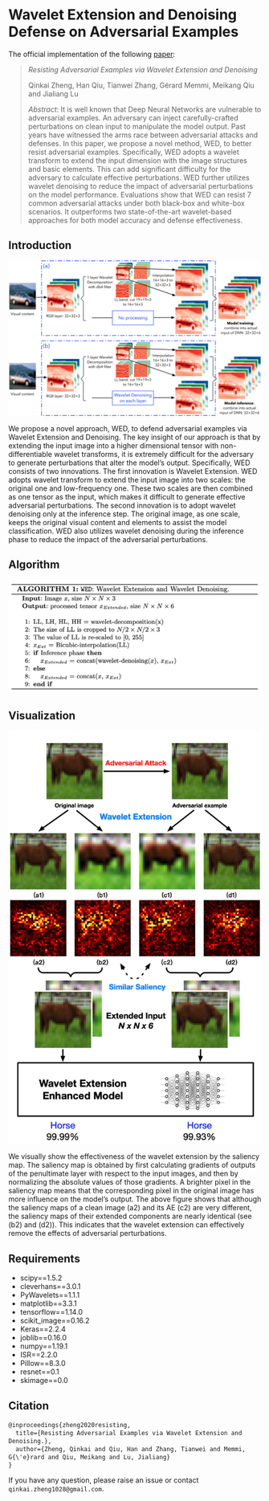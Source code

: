 # Wavelet Extension and Denoising Defense on Adversarial Examples

The official implementation of the following [paper](https://personal.ntu.edu.sg/tianwei.zhang/paper/smartcom20.pdf): 

> *Resisting Adversarial Examples via Wavelet Extension and Denoising*
>
> Qinkai Zheng, Han Qiu, Tianwei Zhang, Gérard Memmi, Meikang Qiu and Jialiang Lu
>
> *Abstract*: It is well known that Deep Neural Networks are vulnerable to
adversarial examples. An adversary can inject carefully-crafted perturbations on clean input to manipulate the model output. Past years have
witnessed the arms race between adversarial attacks and defenses. In this
paper, we propose a novel method, WED, to better resist adversarial examples. Specifically, WED adopts a wavelet transform to extend the input
dimension with the image structures and basic elements. This can add
significant difficulty for the adversary to calculate effective perturbations.
WED further utilizes wavelet denoising to reduce the impact of adversarial
perturbations on the model performance. Evaluations show that WED can
resist 7 common adversarial attacks under both black-box and white-box
scenarios. It outperforms two state-of-the-art wavelet-based approaches
for both model accuracy and defense effectiveness.

## Introduction

![overview](./figures/wavext_overview.png)

We propose a novel approach, WED, to defend adversarial examples via Wavelet
Extension and Denoising. The key insight of our approach is that by extending
the input image into a higher dimensional tensor with non-differentiable wavelet
transforms, it is extremely difficult for the adversary to generate perturbations
that alter the model’s output. Specifically, WED consists of two innovations. The
first innovation is Wavelet Extension. WED adopts wavelet transform to extend
the input image into two scales: the original one and low-frequency one. These
two scales are then combined as one tensor as the input, which makes it difficult
to generate effective adversarial perturbations. The second innovation is to adopt
wavelet denoising only at the inference step. The original image, as one scale,
keeps the original visual content and elements to assist the model classification.
WED also utilizes wavelet denoising during the inference phase to reduce the
impact of the adversarial perturbations.

## Algorithm

![visualization](./figures/wavext_algo.png)

## Visualization

![visualization](./figures/wavext_visu.png)

We visually show the effectiveness of the wavelet extension by the saliency
map. The saliency map is obtained by first calculating gradients of outputs of
the penultimate layer with respect to the input images, and then by normalizing 
the absolute values of those gradients. A brighter pixel in the saliency map
means that the corresponding pixel in the original image has more influence on
the model’s output. The above figure shows that although the saliency maps of a clean
image (a2) and its AE (c2) are very different, the saliency maps of their extended
components are nearly identical (see (b2) and (d2)). This indicates that the wavelet
extension can effectively remove the effects of adversarial perturbations.

## Requirements

* scipy==1.5.2
* cleverhans==3.0.1
* PyWavelets==1.1.1
* matplotlib==3.3.1
* tensorflow==1.14.0
* scikit_image==0.16.2
* Keras==2.2.4
* joblib==0.16.0
* numpy==1.19.1
* ISR==2.2.0
* Pillow==8.3.0
* resnet==0.1
* skimage==0.0

## Citation

``````
@inproceedings{zheng2020resisting,
  title={Resisting Adversarial Examples via Wavelet Extension and Denoising.},
  author={Zheng, Qinkai and Qiu, Han and Zhang, Tianwei and Memmi, G{\'e}rard and Qiu, Meikang and Lu, Jialiang}
}
``````

If you have any question, please raise an issue or contact ```qinkai.zheng1028@gmail.com```. 